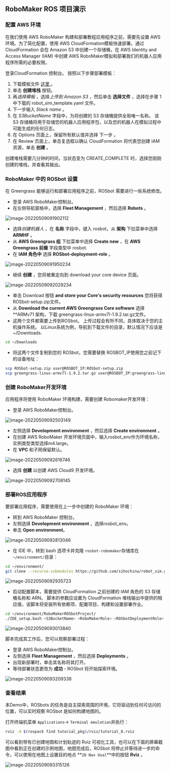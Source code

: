 ## RoboMaker ROS 项目演示



### 配置 AWS 环境 

在我们使用 AWS RoboMaker 构建和部署教程应用程序之前，需要先设置 AWS 环境。为了简化配置，使用 AWS CloudFormation模板快速部署。通过CloudFormation 会在 Amazon S3 中创建一个存储桶，在 AWS Identity and Access Manager (IAM) 中创建 AWS RoboMaker模拟和部署我们的机器人应用程序所需的必要权限。 

登录CloudFormation 控制台。 按照以下步骤部署模板： 

1. 下载模板文件 [这里 ](https://github.com/sihochina/robot_sim/blob/main/robot_sim_template.yaml)。 
2. 单击 **创建堆栈** 按钮。 
3. 再*选择模板* ，选择*上传到 Amazon S3* ，然后单击 **选择文件** ，选择在步骤 1 中下载的 robot_sim_template.yaml 文件。 
4. 下一步输入 *Stack name* 。 
5. 在 *S3BucketName* 字段中，为将创建的 S3 存储桶提供全局唯一名称。 该 S3 存储桶将用于存储您的机器人应用程序包，以及您的机器人在模拟过程中可能生成的任何日志。
6. 在 Options 页面上，保留所有默认值并选择 下一步 。 
7. 在 Review 页面上，单击复选框以确认 CloudFormation 将代表您创建 IAM 资源，单击 **创建** 。 

创建堆栈需要几分钟的时间，当状态变为 CREATE_COMPLETE 时，选择您刚刚创建的堆栈，并查看其输出。  

### RoboMaker 中的 ROSbot 设置 

在 Greengrass 能够运行和部署应用程序之前，ROSbot 需要进行一些系统修改。

- 登录 AWS RoboMaker控制台。
- 在左侧导航窗格中，选择 **Fleet Management** ，然后选择 **Robots** 。 

![image-20220509091902112](./images/image-20220509091902112.png)

- 选择*创建机器人* ，在 **名称** 字段中，键入 rosbot，从 **架构** 下拉菜单中选择 **ARMHF** 。 
- 从 **AWS Greengrass 组** 下拉菜单中选择 **Create new** ，在 **AWS Greengrass 前缀** 字段类型中 rosbot. 
- 在 **IAM 角色中** 选择 **ROSbot-deployment-role** 。 

![image-20220509091950234](./images/image-20220509091950234.png)

- 继续 **创建** ，您将被重定向到 download your core device 页面。 

![image-20220509092029234](./images/image-20220509092029234.png)

- 单击 Download 按钮 **and store your Core's security resources** 您将获得 ROSbot-setup.zip文件。 
- 从 **Download the current AWS Greengrass Core software** 选择 **ARMv71 架构，下载 greengrass-linux-armv7l-1.9.2.tar.gz文件。 
- 这两个文件都需要上传到ROSbot。 上传过程会有所不同，具体取决于您的主机操作系统。 以Linux系统为例，导航到下载文件的目录，默认情况下应该是 ~/Downloads.

```bash
cd ~/Downloads
```

- 将这两个文件复制到您的 ROSbot，您需要替换 ROSBOT_IP使用您之前记下的设备地址： 

```bash
scp ROSbot-setup.zip user@ROSBOT_IP:ROSbot-setup.zip
scp greengrass-linux-armv7l-1.9.2.tar.gz user@ROSBOT_IP:greengrass-linux-armv7l-1.9.2.tar.gz
```

### 创建 RoboMaker开发环境

应用程序将使用 RoboMaker 环境构建，需要创建 Robomaker开发环境： 

- 登录 AWS RoboMaker控制台。

![image-20220509092503149](./images/image-20220509092503149.png)

- 左侧选择 **Development environment** ，然后选择 **Create environment** 。 
- 在创建 AWS RoboMaker 开发环境页面中，输入rosbot_env作为环境名称，实例类型类型选择m4.large。 
- 在 **VPC** 和子网保留默认。 

![image-20220509092616746](./images/image-20220509092616746.png)

- 选择 **创建** 以创建 AWS Cloud9 开发环境。 

![image-20220509092708145](./images/image-20220509092708145.png)

### 部署ROS应用程序 

要部署应用程序，需要使用在上一步中创建的 RoboMaker 环境： 

- 转到 AWS RoboMaker 控制台。 
- 左侧选择 **Development environment** ，选择rosbot_env。
- 单击 **Open environment**。

![image-20220509092813046](./images/image-20220509092813046.png)

- 在 IDE 中，转到 bash 选项卡并克隆 `rosbot-robomaker`存储库在 `~/environment/`目录： 

```bash
cd ~/environment/
git clone --recurse-submodules https://github.com/sihochina/robot_sim.git RoboMakerROSbotProject
```

![image-20220509092935723](./images/image-20220509092935723.png)

- 启动配置脚本，需要提供 CloudFormation 之前创建的 IAM 角色的 S3 存储桶名称和 ARN。  脚本的参数应设置为 CloudFormation 堆栈输出中提供的相应值，该脚本将安装所有依赖项、配置项目、构建和设置部署作业。 

```bash
cd ~/environment/RoboMakerROSbotProject/
./IDE_setup.bash <S3BucketName> <RoboMakerRole> <ROSbotDeploymentRole>
```

![image-20220509093013840](./images/image-20220509093013840.png)

脚本完成其工作后，您可以观察部署过程： 

- 登录 AWS RoboMaker控制台。 
- 左侧选择 **Fleet Management** ，然后选择 **Deployments** 。 
- 出现新部署时，单击其名称将其打开。 
- 等待部署状态更改为 **成功** - ROSbot 将开始探索环境。 

![image-20220509093209338](./images/image-20220509093209338.png)

### 查看结果 

本Demo中，ROSbots 的任务是自主探索周围的环境，它将驱动到任何可访问的位置，可以实时观察 ROSbot 是如何构建地图的。

打开终端机菜单 `Applications`-> `Terminal emulation`并执行：  

```bash
rviz -d $(rospack find tutorial_pkg)/rviz/tutorial_8.rviz
```

可以看到带有已创建地图和计划轨迹的 Rviz 可视化工具，也可以在下面的屏幕截图中看到正在创建的示例地图，地图完成后，ROSbot 将停止并等待进一步的命令，可以使用在地图上设置目的地点 **`2D Nav Goal`**中的按钮 **Rviz** 。 

![image-20220509093315126](./images/image-20220509093315126.png)

